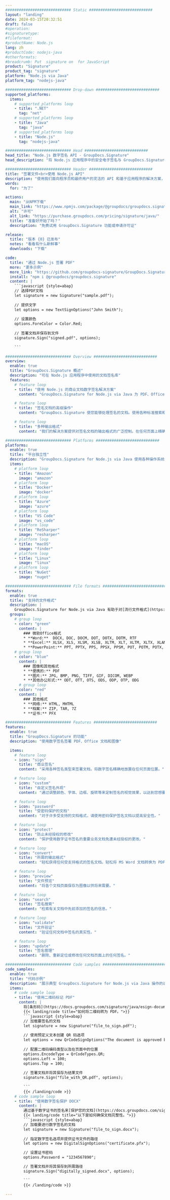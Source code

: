 ```yaml
---
############################# Static ############################
layout: "landing"
date: 2024-03-15T20:32:51
draft: false
#operation: 
#signaturetype: 
#fileformat: 
#productName: Node.js
lang: zh
#productCode: nodejs-java
#otherformats: 
#breadcrumb: Put  signature on  for JavaScript
product: "Signature"
product_tag: "signature"
platform: "Node.js via Java"
platform_tag: "nodejs-java"

############################# Drop-down ############################
supported_platforms:
  items:
    # supported_platforms loop
    - title: ".NET"
      tag: "net"
    # supported_platforms loop
    - title: "Java"
      tag: "java"
    # supported_platforms loop
    - title: "Node.js"
      tag: "nodejs-java"

############################# Head ############################
head_title: "Node.js 数字签名 API - GroupDocs.Signature"
head_description: "将 Node.js 应用程序中的安全电子签名与 GroupDocs.Signature 集成。轻松高效地简化文档签名工作流程。"

############################# Header ############################
title: "签署文件<br>使用 Node.js API"
description: "使用我们面向程序员和最终用户的灵活的 API 和基于应用程序的解决方案，在任何平台上签署数字文档和图像。"
words:
  for: "为了"

actions:
  main: "从NPM下载"
  main_link: "https://www.npmjs.com/package/@groupdocs/groupdocs.signature/"
  alt: "许可"
  alt_link: "https://purchase.groupdocs.com/pricing/signature/java/"
  title: "准备好开始了吗？"
  description: "免费试用 GroupDocs.Signature 功能或申请许可证"

release:
  title: "版本 {0} 已发布"
  notes: "看看有什么新鲜事"
  downloads: "下载"

code:
  title: "通过 Node.js 签署 PDF"
  more: "更多示例"
  more_link: "https://github.com/groupdocs-signature/GroupDocs.Signature-for-Node.js-via-Java/"
  install: "npm i @groupdocs/groupdocs.signature"
  content: |
    ```javascript {style=abap}   
    // 选择PDF文档
    let signature = new Signature("sample.pdf");
    
    // 提供文字
    let options = new TextSignOptions("John Smith");
    
    // 设置颜色
    options.ForeColor = Color.Red;
    
    // 签署文档并保存到文件
    signature.Sign("signed.pdf", options);
    
    ```

############################# Overview ############################
overview:
  enable: true
  title: "GroupDocs.Signature 概述"
  description: "可在 Node.js 应用程序中使用的文档签名库"
  features:
    # feature loop
    - title: "使用 Node.js 的商业文档数字签名解决方案"
      content: "GroupDocs.Signature for Node.js via Java 为 PDF、Office 文档和图像提供了一整套数字签名选项。文本、条形码、图像、数字证书和元数据均可用。简化的文档处理确保效率。"

    # feature loop
    - title: "签名文档的高级操作"
      content: "GroupDocs.Signature 使您能够处理签名的文档。使用各种标准搜索和验证签名。此外，提取详细的文档信息或生成页面的预览图像。"

    # feature loop
    - title: "多种输出格式"
      content: "我们的解决方案提供对签名文档的输出格式的广泛控制。在任何页面上精确定位签名并自定义其外观。以多种受支持的格式保存签名文档，并可选择使用密码保护它们。"

############################# Platforms ############################
platforms:
  enable: true
  title: "平台独立性"
  description: "GroupDocs.Signature for Node.js via Java 使用各种操作系统执行文档处理"
  items:
    # platform loop
    - title: "Amazon"
      image: "amazon"
    # platform loop
    - title: "Docker"
      image: "docker"
    # platform loop
    - title: "Azure"
      image: "azure"
    # platform loop
    - title: "VS Code"
      image: "vs_code"
    # platform loop
    - title: "ReSharper"
      image: "resharper"
    # platform loop
    - title: "macOS"
      image: "finder"
    # platform loop
    - title: "Linux"
      image: "linux"
    # platform loop
    - title: "NuGet"
      image: "nuget"

############################# File formats ############################
formats:
  enable: true
  title: "支持的文件格式"
  description: |
    GroupDocs.Signature for Node.js via Java 有助于对[流行文件格式](https://docs.groupdocs.com/signature/java/supported-document-formats/) 进行操作。
  groups:
    # group loop
    - color: "green"
      content: |
        ### 微软Office格式
        * **Word:**  DOCX, DOC, DOCM, DOT, DOTX, DOTM, RTF
        * **Excel:** XLSX, XLS, XLSM, XLSB, XLTM, XLT, XLTM, XLTX, XLAM, SXC, SpreadsheetML
        * **PowerPoint:** PPT, PPTX, PPS, PPSX, PPSM, POT, POTM, POTX, PPTM
    # group loop
    - color: "blue"
      content: |
        ### 图像和其他格式
        * **便携的:** PDF
        * **图片:** JPG, BMP, PNG, TIFF, GIF, DICOM, WEBP
        * **其他办公形式:** ODT, OTT, OTS, ODS, ODP, OTP, ODG
      # group loop
    - color: "red"
      content: |
        ### 其他格式
        * **网络:** HTML, MHTML
        * **档案:** ZIP, TAR, 7Z
        * **证书:** PFX

############################# Features ############################
features:
  enable: true
  title: "GroupDocs.Signature 的功能"
  description: "使用数字签名签署 PDF、Office 文档和图像"

  items:
    # feature loop
    - icon: "sign"
      title: "商业签名"
      content: "采用各种签名类型来签署文档。将数字签名精确地放置在任何页面位置。"

    # feature loop
    - icon: "custom"
      title: "自定义签名外观"
      content: "通过调整颜色、字体、边框、旋转等来定制签名的视觉效果，以达到您想要的结果。"

    # feature loop
    - icon: "password"
      title: "受密码保护的文档"
      content: "对于许多受支持的文档格式，请使用密码保护签名文档以提高安全性。"

    # feature loop
    - icon: "protect"
      title: "防止未经授权的修改"
      content: "保护使用数字证书签名的重要业务文档免遭未经授权的更改。"

    # feature loop
    - icon: "convert"
      title: "所需的输出格式"
      content: "轻松获得任何受支持格式的签名文档。轻松将 MS Word 文档转换为 PDF 格式。"

    # feature loop
    - icon: "preview"
      title: "文件预览"
      content: "将各个文档页面保存为图像以供将来需要。"

    # feature loop
    - icon: "search"
      title: "签名搜索"
      content: "检索有关文档中先前添加的签名的信息。"

    # feature loop
    - icon: "validate"
      title: "文件验证"
      content: "验证任何文档中签名的真实性。"

    # feature loop
    - icon: "update"
      title: "签名管理"
      content: "删除、重新定位或修改任何文档页面上的任何签名。"

############################# Code samples ############################
code_samples:
  enable: true
  title: "代码示例"
  description: "展示典型 GroupDocs.Signature for Node.js via Java 操作的说明性示例"
  items:
    # code sample loop
    - title: "使用二维码标记 PDF"
      content: |
        将[条形码](https://docs.groupdocs.com/signature/java/esign-document-with-qr-code-signature/)合并到特定的PDF文档页面可以简化业务流程。 本节提供使用 GroupDocs.Signature for Node.js via Java 添加 QR 码的示例。
        {{< landing/code title="如何将二维码转为 PDF。">}}
        ```javascript {style=abap}
        // 加载要签名的文档
        let signature = new Signature("file_to_sign.pdf");
        
        // 使用预定义文本创建 QR 码选项
        let options = new QrCodeSignOptions("The document is approved by John Smith");
        
        // 配置二维码编码类型以及在页面中的位置
        options.EncodeType = QrCodeTypes.QR;
        options.Left = 100;
        options.Top = 100;
            
        // 签署文档并将其保存为结果文件
        signature.Sign("file_with_QR.pdf", options);
        
        ```
        {{< /landing/code >}}
    # code sample loop
    - title: "使用数字签名保护 DOCX"
      content: |
        通过基于数字证书的签名来[保护您的文档](https://docs.groupdocs.com/signature/java/esign-document-with-digital-signature/)。 数字签名可保护您的业务文档免遭内容更改。
        {{< landing/code title="以下是如何确保文档完整性。">}}
        ```javascript {style=abap}   
        // 加载要进行数字签名的文档
        let signature = new Signature("file_to_sign.docx");
        
        // 指定数字签名选项并提供证书文件的路径
        let options = new DigitalSignOptions("certificate.pfx");

        // 设置证书密码
        options.Password = "1234567890";

        // 签署文档并将其保存到所需路径
        signature.Sign("digitally_signed.docx", options);

        ```
        {{< /landing/code >}}

---
```

